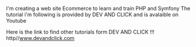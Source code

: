 I'm creating a web site Ecommerce to learn and train PHP and Symfony 
The tutorial i'm following is provided by DEV AND CLICK and is avalaible on Youtube



Here is the link to find other tutorials form DEV AND CLICK !!!
http//www.devandclick.com
